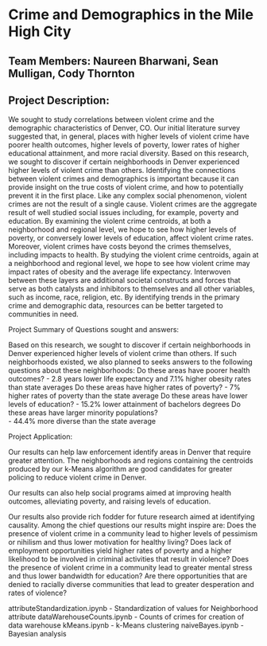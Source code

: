# Crime and Demographics in the Mile High City
## Team Members: Naureen Bharwani, Sean Mulligan, Cody Thornton

## Project Description:

We sought to study correlations between violent crime and the demographic characteristics of Denver, CO. Our initial literature survey suggested that, in general, places with
higher levels of violent crime have poorer health outcomes, higher levels of poverty, lower rates of higher educational attainment, and more racial diversity. Based on this 
research, we sought to discover if certain neighborhoods in Denver experienced higher levels of violent crime than others.
Identifying the connections between violent crimes and demographics is important because it can provide insight on the true costs of violent crime, and how to potentially prevent
it in the first place.	Like any complex social phenomenon,  violent crimes are not the result of a single cause.  Violent crimes are the aggregate result of well studied social
issues including, for example,  poverty and education.  By examining the violent crime centroids, at both a neighborhood and regional level, we hope to see how higher levels of 
poverty, or conversely lower levels of education, affect violent crime rates.  Moreover, violent crimes have costs beyond the crimes themselves, including impacts to health.  By
studying the violent crime centroids, again at a neighborhood and regional level, we hope to see how violent crime may impact rates of obesity and the average life expectancy.
Interwoven between these layers are additional societal constructs and forces that serve as both catalysts and inhibitors to themselves and all other variables, such as income,
race, religion, etc.  By identifying trends in the primary crime and demographic data,  resources can be better targeted to communities in need.


Project Summary of Questions sought and answers:

Based on this research, we sought to discover if certain neighborhoods in Denver experienced higher levels of violent crime than others. If such neighborhoods existed, 
we also planned to seeks answers to the following questions about these neighborhoods:
    Do these areas have poorer health outcomes?
            - 2.8 years lower life expectancy and 7.1% higher obesity rates than state averages
    Do these areas have higher rates of poverty?
            - 7% higher rates of poverty than the state average
    Do these areas have lower levels of education?
            - 15.2% lower attainment of bachelors degrees
    Do these areas have larger minority populations?  
            - 44.4% more diverse than the state average 
            
            
Project Application:

Our results can help law enforcement identify areas in Denver that require greater attention. The neighborhoods and regions containing the centroids produced by our k-Means
algorithm are good candidates for greater policing to reduce violent crime in Denver. 

Our results can also help social programs aimed at improving health outcomes, alleviating poverty, and raising levels of education. 

Our results also provide rich fodder for future research aimed at identifying causality. Among the chief questions our results might inspire are: 
Does the presence of violent crime in a community lead to higher levels of pessimism or nihilism and thus lower motivation for healthy living?
Does lack of employment opportunities yield higher rates of poverty and a higher likelihood to be involved in criminal activities that result in violence?
Does the presence of violent crime in a community lead to greater mental stress and thus lower bandwidth for education?
Are there opportunities that are denied to racially diverse communities that lead to greater desperation and rates of violence?



attributeStandardization.ipynb - Standardization of values for Neighborhood attribute
dataWarehouseCounts.ipynb - Counts of crimes for creation of data warehouse
kMeans.ipynb - k-Means clustering
naiveBayes.ipynb - Bayesian analysis
